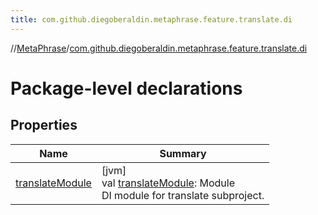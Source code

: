```yaml
---
title: com.github.diegoberaldin.metaphrase.feature.translate.di
---
```

//[MetaPhrase](../../index.html)/[com.github.diegoberaldin.metaphrase.feature.translate.di](index.html)



# Package-level declarations



## Properties


| Name | Summary |
|---|---|
| [translateModule](translate-module.html) | [jvm]<br>val [translateModule](translate-module.html): Module<br>DI module for translate subproject. |

